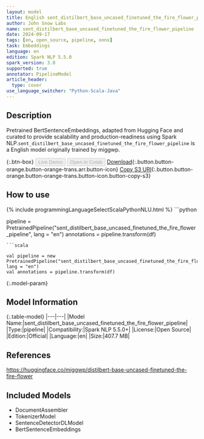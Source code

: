 ```yaml
---
layout: model
title: English sent_distilbert_base_uncased_finetuned_the_fire_flower_pipeline pipeline BertSentenceEmbeddings from miggwp
author: John Snow Labs
name: sent_distilbert_base_uncased_finetuned_the_fire_flower_pipeline
date: 2024-09-17
tags: [en, open_source, pipeline, onnx]
task: Embeddings
language: en
edition: Spark NLP 5.5.0
spark_version: 3.0
supported: true
annotator: PipelineModel
article_header:
  type: cover
use_language_switcher: "Python-Scala-Java"
---
```


## Description

Pretrained BertSentenceEmbeddings, adapted from Hugging Face and curated to provide scalability and production-readiness using Spark NLP.`sent_distilbert_base_uncased_finetuned_the_fire_flower_pipeline` is a English model originally trained by miggwp.

{:.btn-box}
<button class="button button-orange" disabled>Live Demo</button>
<button class="button button-orange" disabled>Open in Colab</button>
[Download](https://s3.amazonaws.com/auxdata.johnsnowlabs.com/public/models/sent_distilbert_base_uncased_finetuned_the_fire_flower_pipeline_en_5.5.0_3.0_1726587020238.zip){:.button.button-orange.button-orange-trans.arr.button-icon}
[Copy S3 URI](s3://auxdata.johnsnowlabs.com/public/models/sent_distilbert_base_uncased_finetuned_the_fire_flower_pipeline_en_5.5.0_3.0_1726587020238.zip){:.button.button-orange.button-orange-trans.button-icon.button-copy-s3}

## How to use



<div class="tabs-box" markdown="1">
{% include programmingLanguageSelectScalaPythonNLU.html %}
```python

pipeline = PretrainedPipeline("sent_distilbert_base_uncased_finetuned_the_fire_flower_pipeline", lang = "en")
annotations =  pipeline.transform(df)   

```
```scala

val pipeline = new PretrainedPipeline("sent_distilbert_base_uncased_finetuned_the_fire_flower_pipeline", lang = "en")
val annotations = pipeline.transform(df)

```
</div>

{:.model-param}
## Model Information

{:.table-model}
|---|---|
|Model Name:|sent_distilbert_base_uncased_finetuned_the_fire_flower_pipeline|
|Type:|pipeline|
|Compatibility:|Spark NLP 5.5.0+|
|License:|Open Source|
|Edition:|Official|
|Language:|en|
|Size:|407.7 MB|

## References

https://huggingface.co/miggwp/distilbert-base-uncased-finetuned-the-fire-flower

## Included Models

- DocumentAssembler
- TokenizerModel
- SentenceDetectorDLModel
- BertSentenceEmbeddings